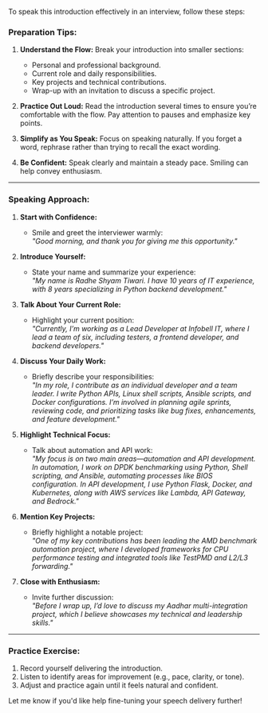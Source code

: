 To speak this introduction effectively in an interview, follow these steps:

### **Preparation Tips:**
1. **Understand the Flow:** Break your introduction into smaller sections:
   - Personal and professional background.
   - Current role and daily responsibilities.
   - Key projects and technical contributions.
   - Wrap-up with an invitation to discuss a specific project.
   
2. **Practice Out Loud:** Read the introduction several times to ensure you’re comfortable with the flow. Pay attention to pauses and emphasize key points.

3. **Simplify as You Speak:** Focus on speaking naturally. If you forget a word, rephrase rather than trying to recall the exact wording.

4. **Be Confident:** Speak clearly and maintain a steady pace. Smiling can help convey enthusiasm.

---

### **Speaking Approach:**
1. **Start with Confidence:**
   - Smile and greet the interviewer warmly:  
     _"Good morning, and thank you for giving me this opportunity."_  

2. **Introduce Yourself:**
   - State your name and summarize your experience:  
     _"My name is Radhe Shyam Tiwari. I have 10 years of IT experience, with 8 years specializing in Python backend development."_  

3. **Talk About Your Current Role:**
   - Highlight your current position:  
     _"Currently, I’m working as a Lead Developer at Infobell IT, where I lead a team of six, including testers, a frontend developer, and backend developers."_  

4. **Discuss Your Daily Work:**
   - Briefly describe your responsibilities:  
     _"In my role, I contribute as an individual developer and a team leader. I write Python APIs, Linux shell scripts, Ansible scripts, and Docker configurations. I’m involved in planning agile sprints, reviewing code, and prioritizing tasks like bug fixes, enhancements, and feature development."_  

5. **Highlight Technical Focus:**
   - Talk about automation and API work:  
     _"My focus is on two main areas—automation and API development. In automation, I work on DPDK benchmarking using Python, Shell scripting, and Ansible, automating processes like BIOS configuration. In API development, I use Python Flask, Docker, and Kubernetes, along with AWS services like Lambda, API Gateway, and Bedrock."_  

6. **Mention Key Projects:**
   - Briefly highlight a notable project:  
     _"One of my key contributions has been leading the AMD benchmark automation project, where I developed frameworks for CPU performance testing and integrated tools like TestPMD and L2/L3 forwarding."_  

7. **Close with Enthusiasm:**
   - Invite further discussion:  
     _"Before I wrap up, I’d love to discuss my Aadhar multi-integration project, which I believe showcases my technical and leadership skills."_  

---

### **Practice Exercise:**
1. Record yourself delivering the introduction.
2. Listen to identify areas for improvement (e.g., pace, clarity, or tone).
3. Adjust and practice again until it feels natural and confident.

Let me know if you'd like help fine-tuning your speech delivery further!